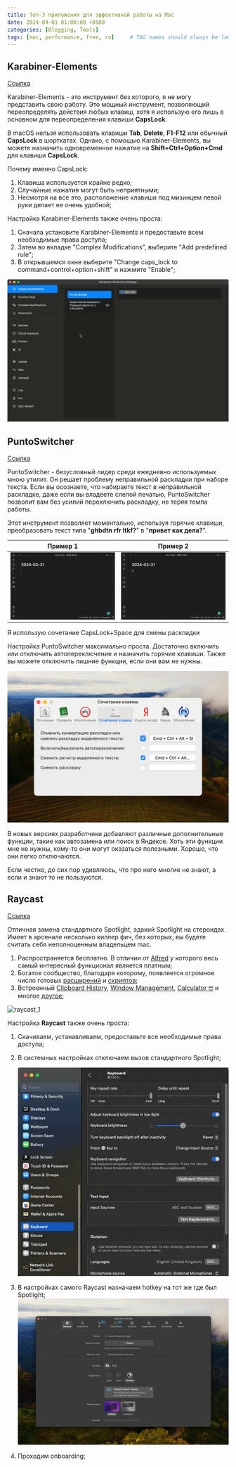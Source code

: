 ```yaml
---
title: Топ-3 приложения для эффективной работы на Mac
date: 2024-04-01 01:00:00 +0500
categories: [Blogging, Tools]
tags: [mac, performance, free, ru]     # TAG names should always be lowercase
---
```


## Karabiner-Elements

[Ссылка](https://karabiner-elements.pqrs.org/)

Karabiner-Elements - это инструмент без которого, я не могу представить свою работу. Это мощный инструмент, позволяющий переопределять действия любых клавиш, хотя я использую его лишь в основном для переопределения клавиши __CapsLock__.

В macOS нельзя использовать клавиши __Tab__, __Delete__, __F1-F12__ или обычный __CapsLock__ в шорткатах. Однако, с помощью Karabiner-Elements, вы можете назначить одновременное нажатие на __Shift+Ctrl+Option+Cmd__ для клавиши __CapsLock__. 

Почему именно CapsLock:

1. Клавиша используется крайне редко;
2. Случайные нажатия могут быть неприятными;
3. Несмотря на все это, расположение клавиши под мизинцем левой руки делает ее очень удобной;

Настройка Karabiner-Elements также очень проста:

1. Сначала установите Karabiner-Elements и предоставьте всем необходимые права доступа;
2. Затем во вкладке "Complex Modifications", выберите "Add predefined rule";
3. В открывшемся окне выберите "Change caps_lock to command+control+option+shift" и нажмите "Enable";

![Karabiner-Elements](assets/img/sample/2024-04-01-MAC-POST-1/karabiner_elements.gif)

## PuntoSwitcher

[Ссылка](https://yandex.ru/soft/punto/mac/)

PuntoSwitcher - безусловный лидер среди ежедневно используемых мною утилит. Он решает проблему неправильной раскладки при наборе текста. Если вы осознаете, что набираете текст в неправильной раскладке, даже если вы владеете слепой печатью, PuntoSwitcher позволит вам без усилий переключить раскладку, не теряя темпа работы.

Этот инструмент позволяет моментально, используя горячие клавиши, преобразовать текст типа "__ghbdtn rfr ltkf?__" в "__привет как дела?__".

|Пример 1|Пример 2|
|:-:|:-:|
|![punto_switcher_1](assets/img/sample/2024-04-01-MAC-POST-1/punto_switcher_1.gif)|![punto_switcher_2](assets/img/sample/2024-04-01-MAC-POST-1/punto_switcher_2.gif)|

Я использую сочетание CapsLock+Space для смены раскладки

Настройка PuntoSwitcher максимально проста. Достаточно включить или отключить автопереключение и назначить горячие клавиши. Также вы можете отключить лишние функции, если они вам не нужны.

![punto_switcher_3](assets/img/sample/2024-04-01-MAC-POST-1/punto_switcher_3.png)

В новых версиях разработчики добавляют различные дополнительные функции, такие как автозамена или поиск в Яндексе. Хоть эти функции мне не нужны, кому-то они могут оказаться полезными. Хорошо, что они легко отключаются.

Если честно, до сих пор удивляюсь, что про него многие не знают, а если и знают то не пользуются.

## Raycast

[Ссылка](https://www.raycast.com/)

Отличная замена стандартного Spotlight, эдакий Spotlight на стероидах. Имеет в арсенале несколько киллер фич, без которых, вы будете считать себя неполноценным владельцем mac.

1. Распространяется бесплатно. В отличии от [Alfred](https://www.alfredapp.com/) у которого весь самый интересный функционал является платным;
2. Богатое сообщество, благодаря которому, появляется огромное число готовых [расширений](https://www.raycast.com/store) и [скриптов](https://github.com/raycast/script-commands);
3. Встроенный [Clipboard History](https://www.raycast.com/extensions/clipboard-history), [Window Management](https://manual.raycast.com/window-management), [Calculator 🤓](https://manual.raycast.com/calculator) и многое [другое](https://manual.raycast.com/);

![raycast_1](assets/img/sample/2024-04-01-MAC-POST-1/raycast_1.gif)


Настройка __Raycast__ также очень проста:

1. Скачиваем, устанавливаем, предоставьте все необходимые права доступа;
2. В системных настройках отключаем вызов стандартного Spotlight;

   ![raycast_2](assets/img/sample/2024-04-01-MAC-POST-1/raycast_2.gif)
3. В настройках самого Raycast назначаем hotkey на тот же где был Spotlight;
   ![raycast_3](assets/img/sample/2024-04-01-MAC-POST-1/raycast_3.png)
4. Проходим onboarding;
